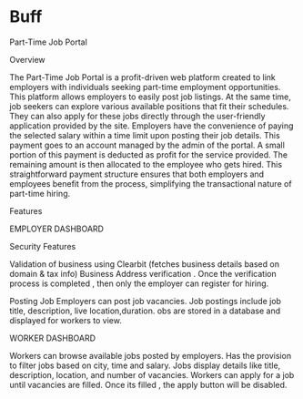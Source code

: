 # Buff
Part-Time Job Portal

Overview

The Part-Time Job Portal is a profit-driven web platform created to link employers with individuals seeking part-time employment opportunities. This platform allows employers to easily post job listings. At the same time, job seekers can explore various available positions that fit their schedules. They can also apply for these jobs directly through the user-friendly application provided by the site.
Employers have the convenience of paying the selected salary within a time limit upon posting their job details. This payment goes to an account managed by the admin of the portal. A small portion of this payment is deducted as profit for the service provided. The remaining amount is then allocated to the employee who gets hired. This straightforward payment structure ensures that both employers and employees benefit from the process, simplifying the transactional nature of part-time hiring.

Features

EMPLOYER DASHBOARD  

Security Features

Validation of business using Clearbit (fetches business details based on domain & tax info)
Business Address verification .
Once the verification process is completed , then only the employer can register for hiring.

Posting Job
Employers can post job vacancies.
Job postings include job title, description,  live location,duration.
obs are stored in a database and displayed for workers to view.

WORKER DASHBOARD

Workers can browse available jobs posted by employers.
Has the provision to filter jobs based on city, time and salary.
Jobs display details like title, description, location, and number of vacancies.
Workers can apply for a job until vacancies are filled. Once its filled , the apply button will be disabled.







